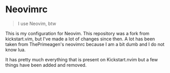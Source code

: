 # Neovimrc

> I use Neovim, btw

This is my configuration for Neovim. This repository was a fork from kickstart.vim, but I've made a lot of changes since then.
A lot has been taken from ThePrimeagen's neovimrc because I am a bit dumb and I do not know lua.

It has pretty much everything that is present on Kickstart.nvim but a few things have been added and removed.

